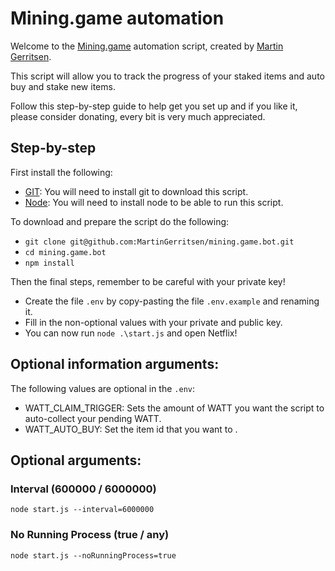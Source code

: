# Mining.game automation

Welcome to the [Mining.game](https://mining.game/) automation script, created by [Martin Gerritsen](https://github.com/MartinGerritsen).

This script will allow you to track the progress of your staked items and auto buy and stake new items.

Follow this step-by-step guide to help get you set up and if you like it,  
please consider donating, every bit is very much appreciated.

## Step-by-step
First install the following:
 - [GIT](https://git-scm.com/downloads): You will need to install git to download this script. 
 - [Node](https://nodejs.org/en/download/): You will need to install node to be able to run this script.

To download and prepare the script do the following:
 - `git clone git@github.com:MartinGerritsen/mining.game.bot.git`
 - `cd mining.game.bot`
 - `npm install`

Then the final steps, remember to be careful with your private key!
 - Create the file `.env` by copy-pasting the file `.env.example` and renaming it.
 - Fill in the non-optional values with your private and public key.
 - You can now run `node .\start.js` and open Netflix!

## Optional information arguments:

The following values are optional in the `.env`:

 - WATT_CLAIM_TRIGGER: Sets the amount of WATT you want the script to auto-collect your pending WATT.
 - WATT_AUTO_BUY: Set the item id that you want to .

## Optional arguments:

### Interval (600000 / 6000000)

`node start.js --interval=6000000`

### No Running Process (true / any)

`node start.js --noRunningProcess=true`